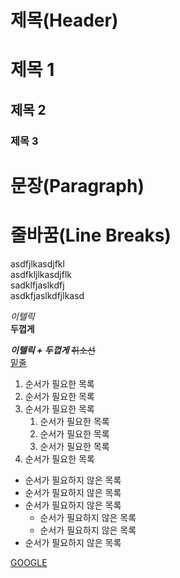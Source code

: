 # 제목(Header)

# 제목 1
## 제목 2
### 제목 3


# 문장(Paragraph)

# 줄바꿈(Line Breaks)
asdfjlkasdjfkl  
asdfkljlkasdjflk  
sadklfjaslkdfj  
asdkfjaslkdfjlkasd

_이텔릭_  
**두껍게**

**_이텔릭 + 두껍게_**
~~취소선~~  
<u>밑줄</u>


1. 순서가 필요한 목록
1. 순서가 필요한 목록
1. 순서가 필요한 목록
    1. 순서가 필요한 목록
    1. 순서가 필요한 목록
    1. 순서가 필요한 목록
1. 순서가 필요한 목록

- 순서가 필요하지 않은 목록
- 순서가 필요하지 않은 목록
- 순서가 필요하지 않은 목록
    - 순서가 필요하지 않은 목록
    - 순서가 필요하지 않은 목록
- 순서가 필요하지 않은 목록

[GOOGLE](https://google.com "네이버로 이동!")